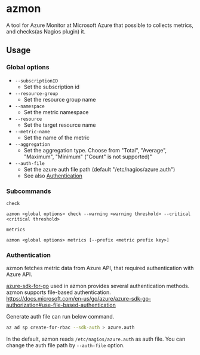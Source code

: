 azmon
=====

A tool for Azure Monitor at Microsoft Azure that possible to collects metrics, and checks(as Nagios plugin) it.


## Usage

### Global options

- `--subscriptionID`
    - Set the subscription id 
- `--resource-group`
    - Set the resource group name
- `--namespace`
    - Set the metric namespace
- `--resource`
    - Set the target resource name
- `--metric-name`
    - Set the name of the metric
- `--aggregation`
    - Set the aggregation type. Choose from "Total", "Average", "Maximum", "Minimum" ("Count" is not supported)"
- `--auth-file`
    - Set the azure auth file path (default "/etc/nagios/azure.auth")
    - See also [Authentication](#authentication)

### Subcommands

`check`

```
azmon <global options> check --warning <warning threshold> --critical <critical threshold>
```

`metrics`

```
azmon <global options> metrics [--prefix <metric prefix key>]
```


### Authentication

azmon fetches metric data from Azure API, that required authentication with Azure API.    

[azure-sdk-for-go](https://github.com/Azure/azure-sdk-for-go) used in azmon provides several authentication methods.  
azmon supports file-based authentication.        
https://docs.microsoft.com/en-us/go/azure/azure-sdk-go-authorization#use-file-based-authentication  

Generate auth file can run below command.   

```bash
az ad sp create-for-rbac --sdk-auth > azure.auth
```

In the default, azmon reads `/etc/nagios/azure.auth` as auth file. You can change the auth file path by `--auth-file` option.
